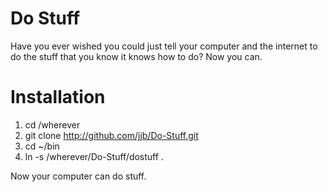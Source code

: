 Do Stuff
========

Have you ever wished you could just tell your computer and the internet to do the stuff that you know it knows how to do? Now you can.


Installation
============

1. cd /wherever
1. git clone http://github.com/jjb/Do-Stuff.git
2. cd ~/bin
3. ln -s /wherever/Do-Stuff/dostuff .

Now your computer can do stuff.
